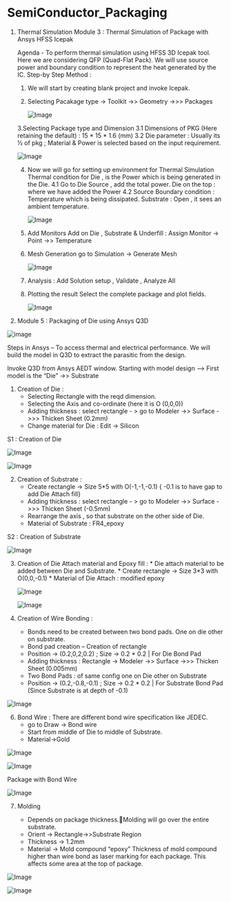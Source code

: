 # SemiConductor_Packaging
  1. Thermal Simulation
    Module 3 : Thermal Simulation of Package with Ansys HFSS Icepak

     Agenda -
        To perform thermal simulation using HFSS 3D Icepak tool.
        Here we are considering QFP (Quad-Flat Pack). We will use source power and boundary condition to represent 
        the heat generated by the IC.
      Step-by Step Method :
        1. We will start by creating blank project and invoke Icepak.
        2. Selecting Pacakage type -> Toolkit ->> Geometry ->>> Packages
           
           ![Image](https://github.com/user-attachments/assets/a233f63c-0f83-48c3-a335-798b736a82e9)
           
        3.Selecting Package type and Dimension 
          3.1 Dimensions of PKG (Here retaining the default) : 15 * 15 * 1.6 (mm)
          3.2 Die parameter : Usually its ½ of pkg ; Material & Power is selected based on the input requirement.
     
     ![Image](https://github.com/user-attachments/assets/500d1385-52e3-4fa1-8409-7066b6722dc8)


        4. Now we will go for setting up environment for Thermal Simulation
            Thermal condition for Die , is the Power which is being generated in the Die.
        4.1 Go to Die Source , add the total power. 
              Die on the top : where we have added the Power
        4.2 Source Boundary condition :  Temperature  which is being dissipated.
    		      Substrate : Open , it sees an ambient temperature.
           
           ![Image](https://github.com/user-attachments/assets/adb6a1bd-2583-4e1f-b100-183b29baca4e)


         
        6. Add Monitors 
            Add on Die , Substrate & Underfill :  Assign Monitor -> Point ->> Temperature
        7. Mesh Generation
            go to Simulation -> Generate Mesh
           
           ![Image](https://github.com/user-attachments/assets/c6b80106-382d-470c-ab80-08273c9318f9)


        9. Analysis : Add Solution setup , Validate , Analyze All
        10. Plotting the result
           Select the complete package and plot fields.

            ![Image](https://github.com/user-attachments/assets/41fece33-bcf8-4917-a9f6-42303cf6dc99)


           
2. Module 5 : Packaging of Die using Ansys Q3D
   
 ![image](https://github.com/user-attachments/assets/64d1d23f-638a-4384-b09f-4c5ff979398e)

  Steps in Ansys –
To access thermal and electrical performance.
We will build the model in Q3D to extract the parasitic from the design.

Invoke Q3D from Ansys AEDT window.
Starting with model design –> First model is the “Die” ->> Substrate
1. Creation of Die :
 	* Selecting Rectangle with the reqd dimension.
	* Selecting the Axis and co-ordinate (here it is O (0,0,0))
	* Adding thickness : select rectangle - > go to Modeler ->> Surface ->>> Thicken Sheet (0.2mm)
	* Change material for Die : Edit -> Silicon

S1 : Creation of Die 

 ![Image](https://github.com/user-attachments/assets/e948d3b9-0727-448b-b74b-475ed0119f9f)

 ![Image](https://github.com/user-attachments/assets/58109c5a-d88c-4491-8a85-456f40bfd5cd)



 2.  Creation of Substrate :
    	* Create rectangle -> Size 5*5 with O(-1,-1,-0.1)  { -0.1 is to have gap to add Die Attach fill}
    	* Adding thickness : select rectangle - > go to Modeler ->> Surface ->>> Thicken Sheet (-0.5mm)
    	* Rearrange the axis , so that substrate on the other side of Die.
    	* Material of Substrate : FR4_epoxy

S2 : Creation of Substrate

![Image](https://github.com/user-attachments/assets/f5ea9968-550f-49bf-af37-7afc94b8d8da)




3.  Creation of Die Attach material and Epoxy fill :
    	* Die attach material to be added between Die and Substrate.
    	* Create rectangle -> Size 3*3 with O(0,0,-0.1)
    	* Material of Die Attach : modified epoxy


    ![Image](https://github.com/user-attachments/assets/d3823dac-e6ad-48ff-b65d-67b515d5e750)

    ![Image](https://github.com/user-attachments/assets/94a194a6-0622-4ff3-999e-994e572d4395)
    
    

5.  Creation of Wire Bonding :
	* Bonds need to be created between two bond pads. One on die other on substrate.
	* Bond pad creation – Creation of rectangle 
	* Position -> (0.2,0,2,0.2) ; Size -> 0.2 * 0.2  | For Die Bond Pad
	* Adding thickness : Rectangle -> Modeler ->> Surface ->>> Thicken Sheet (0.005mm)
	* Two Bond Pads : of same config one on Die other on Substrate
	* Position -> (0.2,-0.8,-0.1) ; Size -> 0.2 * 0.2  | For Substrate Bond Pad
			    (Since Substrate is at depth of -0.1)

![Image](https://github.com/user-attachments/assets/a8ca053e-1a12-4e35-bb97-463383f30564)
      


6.  Bond Wire : There are different bond wire specification like JEDEC. 
   	* go to Draw -> Bond wire
  	* Start from middle of Die to middle of Substrate.
   	*  Material->Gold


 ![Image](https://github.com/user-attachments/assets/a0ed0759-0a94-4366-b2aa-b456c9957cde)


 ![Image](https://github.com/user-attachments/assets/12316dac-5efc-4aa6-901d-c20c3319abe2)


 Package with Bond Wire

![Image](https://github.com/user-attachments/assets/6f2ed327-521c-4dff-ac53-38fce55ef89b)




7. Molding
   
	* Depends on package thickness.Molding will go over the entire substrate.
	* Orient -> Rectangle->>Substrate Region
	* Thickness -> 1.2mm
 	* Material -> Mold compound “epoxy”
          Thickness of mold compound higher than wire bond as laser marking for each package.
          This affects some area at the top of package. 

![Image](https://github.com/user-attachments/assets/f6c06b8a-8d7a-4083-9282-05772957ddca)


![Image](https://github.com/user-attachments/assets/1bdc7666-5906-4dff-9298-8bc06977700b)
    


    

